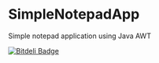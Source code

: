 SimpleNotepadApp
================
Simple notepad application using Java AWT


[![Bitdeli Badge](https://d2weczhvl823v0.cloudfront.net/anujku/simplenotepadapp/trend.png)](https://bitdeli.com/free "Bitdeli Badge")

